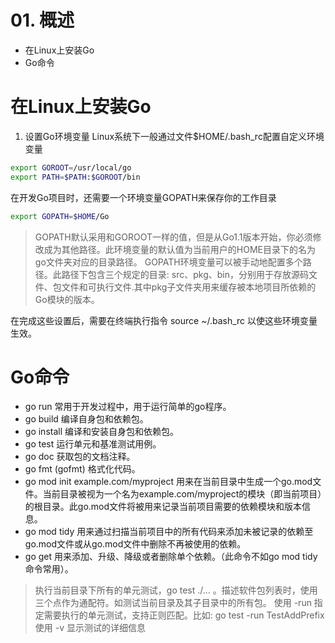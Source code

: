 # 01. 概述

* 在Linux上安装Go
* Go命令



# 在Linux上安装Go

1. 设置Go环境变量
Linux系统下一般通过文件$HOME/.bash_rc配置自定义环境变量

```bash
export GOROOT=/usr/local/go
export PATH=$PATH:$GOROOT/bin
```

在开发Go项目时，还需要一个环境变量GOPATH来保存你的工作目录

```bash
export GOPATH=$HOME/Go
```

> GOPATH默认采用和GOROOT一样的值，但是从Go1.1版本开始，你必须修改成为其他路径。此环境变量的默认值为当前用户的HOME目录下的名为go文件夹对应的目录路径。
> GOPATH环境变量可以被手动地配置多个路径。此路径下包含三个规定的目录: src、pkg、bin，分别用于存放源码文件、包文件和可执行文件.其中pkg子文件夹用来缓存被本地项目所依赖的Go模块的版本。

在完成这些设置后，需要在终端执行指令 source ~/.bash_rc 以使这些环境变量生效。

# Go命令

- go run 常用于开发过程中，用于运行简单的go程序。
- go build 编译自身包和依赖包。
- go install 编译和安装自身包和依赖包。
- go test 运行单元和基准测试用例。
- go doc 获取包的文档注释。
- go fmt (gofmt) 格式化代码。
- go mod init example.com/myproject 用来在当前目录中生成一个go.mod文件。当前目录被视为一个名为example.com/myproject的模块（即当前项目）的根目录。此go.mod文件将被用来记录当前项目需要的依赖模块和版本信息。
- go mod tidy 用来通过扫描当前项目中的所有代码来添加未被记录的依赖至go.mod文件或从go.mod文件中删除不再被使用的依赖。
- go get 用来添加、升级、降级或者删除单个依赖。（此命令不如go mod tidy命令常用）。

> 执行当前目录下所有的单元测试，go test ./... 。描述软件包列表时，使用三个点作为通配符。如测试当前目录及其子目录中的所有包。
使用 -run 指定需要执行的单元测试，支持正则匹配。比如: go test -run TestAddPrefix
使用 -v 显示测试的详细信息
